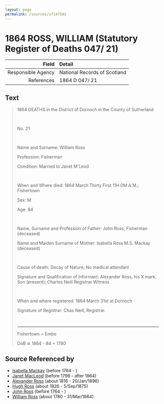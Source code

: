 ```yaml
---
layout: page
permalink: /sources/s7147502
---
```


# 1864 ROSS, WILLIAM (Statutory Register of Deaths 047/ 21)

Field | Detail
---:|:---
Responsible Agency | National Records of Scotland
References | 1864 D 047/ 21

## Text

> 1864 DEATHS in the District of Dornoch in the County of Sutherland
>
> <br/>
>
> No. 21
>
> <br/>
>
> Name and Surname: William Ross
>
> Profession: Fisherman
>
> Condition: Married to Janet M'Leod
>
> <br/>
>
> When and Where died: 1864 March Thirty First 11H 0M A.M.; Fishertown
>
> Sex: M
>
> Age: 84
>
> <br/>
>
> Name, Surname and Profession of Father: John Ross, Fisherman (deceased)
>
> Name and Maiden Surname of Mother: Isabella Ross M.S. Mackay (deceased)
>
> <br/>
>
> Cause of death: Decay of Nature; No medical attendant
>
> Signature and Qualification of Informant: Alexander Ross, his X mark, Son (present); Charles Neill Registrar Witness
>
> <br/>
>
> When and where registered: 1864 March 31st at Dornoch
>
> Signature of Registrar: Chas Neill, Registrar.
>
> <br/>
>
> ---
>
> Fishertown = Embo
>
> DoB ≅ 1864 - 84 = 1780
>

## Source Referenced by

* [Isabella Mackay](../people/@16263484@-isabella-mackay-b1764-d.md) (before 1764 - )
* [Janet MacLeod](../people/@31854910@-janet-macleod-b1798-d1864.md) (before 1798 - after 1864)
* [Alexander Ross](../people/@81387900@-alexander-ross-b1816-d1896-1-20.md) (about 1816 - 20/Jan/1896)
* [Hugh Ross](../people/@10594034@-hugh-ross-b1826-d1875-9-5.md) (about 1826 - 5/Sep/1875)
* [John Ross](../people/@76784714@-john-ross-b1764-d.md) (before 1764 - )
* [William Ross](../people/@31822850@-william-ross-b1780-d1864-3-31.md) (about 1780 - 31/Mar/1864)
